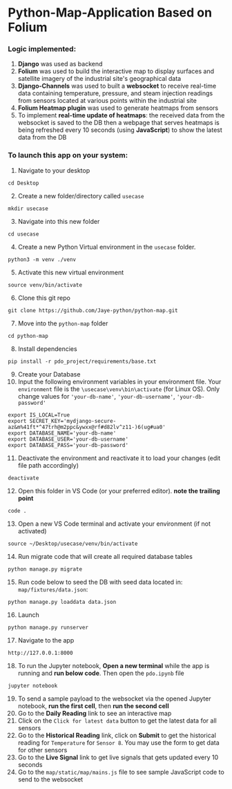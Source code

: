 # Python-Map-Application Based on Folium

### Logic implemented:
1. **Django** was used as backend
2. **Folium** was used to build the interactive map to display surfaces and satellite imagery of the industrial site's geographical data
3. **Django-Channels** was used to built a **websocket** to receive real-time data containing temperature, pressure, and steam injection readings from sensors located at various points within the industrial site
4. **Folium Heatmap plugin** was used to generate heatmaps from sensors
5. To implement **real-time update of heatmaps**: the received data from the websocket is saved to the DB then a webpage that serves heatmaps is being refreshed every 10 seconds (using **JavaScript**) to show the latest data from the DB


### To launch this app on your system:
1. Navigate to your desktop
```
cd Desktop
```
2. Create a new folder/directory called `usecase`
```
mkdir usecase
```
3. Navigate into this new folder
```
cd usecase
```
4. Create a new Python Virtual environment in the `usecase` folder.
```
python3 -m venv ./venv
```
5. Activate this new virtual environment
```
source venv/bin/activate
```
6. Clone this git repo
```
git clone https://github.com/Jaye-python/python-map.git
```
7. Move into the `python-map` folder 
```
cd python-map
```
8. Install dependencies
```
pip install -r pdo_project/requirements/base.txt
```
9. Create your Database
10. Input the following environment variables in your environment file. Your `environment` file is the `\usecase\venv\bin\activate` (for Linux OS). Only change values for `'your-db-name'`, `'your-db-username'`, `'your-db-password'`
```
export IS_LOCAL=True
export SECRET_KEY='mydjango-secure-az&m%41ft*^47trh@m2ppc&ywxx@rf#d82lv^z11-)6(ug#ua0'
export DATABASE_NAME='your-db-name'
export DATABASE_USER='your-db-username'
export DATABASE_PASS='your-db-password'
```
11. Deactivate the environment and reactivate it to load your changes (edit file path accordingly)
```
deactivate
```
12. Open this folder in VS Code (or your preferred editor). **note the trailing point**
```
code .
```
13. Open a new VS Code terminal and activate your environment (if not activated)
```
source ~/Desktop/usecase/venv/bin/activate
```
14. Run migrate code that will create all required database tables
```
python manage.py migrate
```
15. Run code below to seed the DB with seed data located in: `map/fixtures/data.json`:
```
python manage.py loaddata data.json
```
16. Launch
```
python manage.py runserver
```
17. Navigate to the app
```
http://127.0.0.1:8000
```
18. To run the Jupyter notebook, **Open a new terminal** while the app is running and **run below code**. Then open the `pdo.ipynb` file
```
jupyter notebook
```
19. To send a sample payload to the websocket via the opened Jupyter notebook, **run the first cell**, then **run the second cell**
20. Go to the **Daily Reading** link to see an interactive map
21. Click on the `Click for latest data` button to get the latest data for all sensors
22. Go to the **Historical Reading** link, click on **Submit** to get the historical reading for `Temperature` for `Sensor 8`. You may use the form to get data for other sensors
23. Go to the **Live Signal** link to get live signals that gets updated every 10 seconds
24. Go to the `map/static/map/mains.js` file to see sample JavaScript code to send to the websocket

